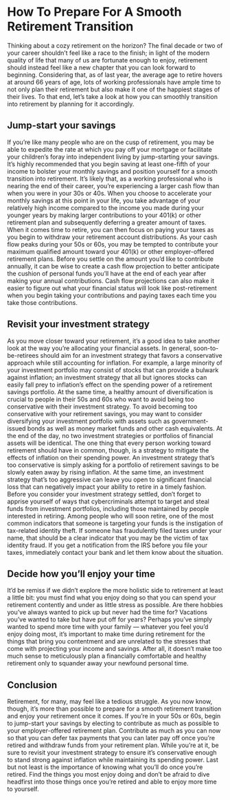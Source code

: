 # How To Prepare For A Smooth Retirement Transition
Thinking about a cozy retirement on the horizon? The final decade or two of your career shouldn’t feel like a race to the finish; in light of the modern quality of life that many of us are fortunate enough to enjoy, retirement should instead feel like a new chapter that you can look forward to beginning.
Considering that, as of last year, the average age to retire hovers at around 66 years of age, lots of working professionals have ample time to not only plan their retirement but also make it one of the happiest stages of their lives. To that end, let’s take a look at how you can smoothly transition into retirement by planning for it accordingly.
## Jump-start your savings
If you’re like many people who are on the cusp of retirement, you may be able to expedite the rate at which you pay off your mortgage or facilitate your children’s foray into independent living by jump-starting your savings. It’s highly recommended that you begin saving at least one-fifth of your income to bolster your monthly savings and position yourself for a smooth transition into retirement.
It’s likely that, as a working professional who is nearing the end of their career, you’re experiencing a larger cash flow than when you were in your 30s or 40s. When you choose to accelerate your monthly savings at this point in your life, you take advantage of your relatively high income compared to the income you made during your younger years by making larger contributions to your 401(k) or other retirement plan and subsequently deferring a greater amount of taxes. When it comes time to retire, you can then focus on paying your taxes as you begin to withdraw your retirement account distributions.
As your cash flow peaks during your 50s or 60s, you may be tempted to contribute your maximum qualified amount toward your 401(k) or other employer-offered retirement plans. Before you settle on the amount you’d like to contribute annually, it can be wise to create a cash flow projection to better anticipate the cushion of personal funds you’ll have at the end of each year after making your annual contributions. Cash flow projections can also make it easier to figure out what your financial status will look like post-retirement when you begin taking your contributions and paying taxes each time you take those contributions.
## Revisit your investment strategy
As you move closer toward your retirement, it’s a good idea to take another look at the way you’re allocating your financial assets. In general, soon-to-be-retirees should aim for an investment strategy that favors a conservative approach while still accounting for inflation.
For example, a large minority of your investment portfolio may consist of stocks that can provide a bulwark against inflation; an investment strategy that all but ignores stocks can easily fall prey to inflation’s effect on the spending power of a retirement savings portfolio. At the same time, a healthy amount of diversification is crucial to people in their 50s and 60s who want to avoid being too conservative with their investment strategy. To avoid becoming too conservative with your retirement savings, you may want to consider diversifying your investment portfolio with assets such as government-issued bonds as well as money market funds and other cash equivalents.
At the end of the day, no two investment strategies or portfolios of financial assets will be identical. The one thing that every person working toward retirement should have in common, though, is a strategy to mitigate the effects of inflation on their spending power. An investment strategy that’s too conservative is simply asking for a portfolio of retirement savings to be slowly eaten away by rising inflation. At the same time, an investment strategy that’s too aggressive can leave you open to significant financial loss that can negatively impact your ability to retire in a timely fashion.
Before you consider your investment strategy settled, don’t forget to apprise yourself of ways that cybercriminals attempt to target and steal funds from investment portfolios, including those maintained by people interested in retiring. Among people who will soon retire, one of the most common indicators that someone is targeting your funds is the instigation of tax-related identity theft. If someone has fraudulently filed taxes under your name, that should be a clear indicator that you may be the victim of tax identity fraud. If you get a notification from the IRS before you file your taxes, immediately contact your bank and let them know about the situation.
## Decide how you’ll enjoy your time
It’d be remiss if we didn’t explore the more holistic side to retirement at least a little bit: you must find what you enjoy doing so that you can spend your retirement contently and under as little stress as possible.
Are there hobbies you’ve always wanted to pick up but never had the time for? Vacations you’ve wanted to take but have put off for years? Perhaps you’ve simply wanted to spend more time with your family — whatever you feel you’d enjoy doing most, it’s important to make time during retirement for the things that bring you contentment and are unrelated to the stresses that come with projecting your income and savings. After all, it doesn’t make too much sense to meticulously plan a financially comfortable and healthy retirement only to squander away your newfound personal time.
## Conclusion
Retirement, for many, may feel like a tedious struggle. As you now know, though, it’s more than possible to prepare for a smooth retirement transition and enjoy your retirement once it comes. If you’re in your 50s or 60s, begin to jump-start your savings by electing to contribute as much as possible to your employer-offered retirement plan.
Contribute as much as you can now so that you can defer tax payments that you can later pay off once you’re retired and withdraw funds from your retirement plan. While you’re at it, be sure to revisit your investment strategy to ensure it’s conservative enough to stand strong against inflation while maintaining its spending power. Last but not least is the importance of knowing what you’ll do once you’re retired.
Find the things you most enjoy doing and don’t be afraid to dive headfirst into those things once you’re retired and able to enjoy more time to yourself.


